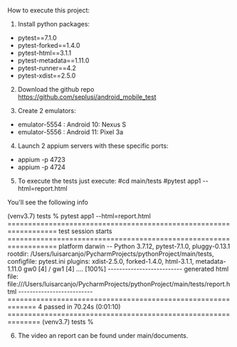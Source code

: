 How to execute this project:

1) Install python packages:
* pytest==7.1.0
* pytest-forked==1.4.0
* pytest-html==3.1.1
* pytest-metadata==1.11.0
* pytest-runner==4.2
* pytest-xdist==2.5.0

2) Download the github repo https://github.com/seplusi/android_mobile_test

3) Create 2 emulators:
* emulator-5554 : Android 10: Nexus S
* emulator-5556 : Android 11: Pixel 3a

4) Launch 2 appium servers with these specific ports:
* appium -p 4723
* appium -p 4724

5) To execute the tests just execute:
#cd main/tests
#pytest app1 --html=report.html

You'll see the following info

(venv3.7) tests % pytest app1 --html=report.html
================================================================== test session starts ==================================================================
platform darwin -- Python 3.7.12, pytest-7.1.0, pluggy-0.13.1
rootdir: /Users/luisarcanjo/PycharmProjects/pythonProject/main/tests, configfile: pytest.ini
plugins: xdist-2.5.0, forked-1.4.0, html-3.1.1, metadata-1.11.0
gw0 [4] / gw1 [4]
....                                                                                                                                              [100%]
-------------------------- generated html file: file:///Users/luisarcanjo/PycharmProjects/pythonProject/main/tests/report.html --------------------------
============================================================= 4 passed in 70.24s (0:01:10) ==============================================================
(venv3.7) tests %

6) The video an report can be found under main/documents.
